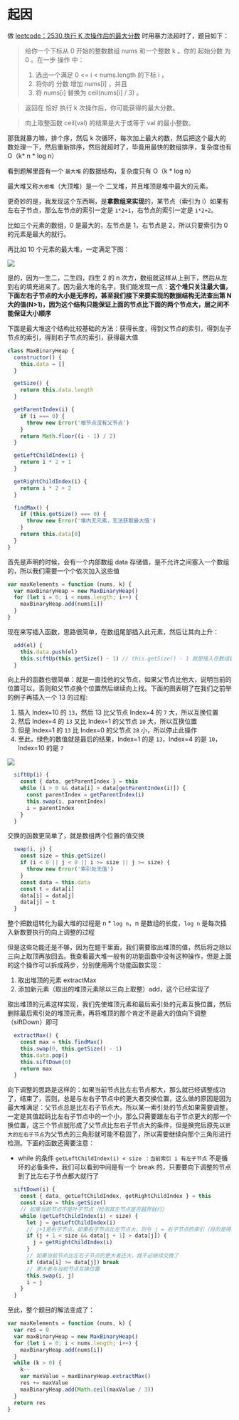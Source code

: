 # 起因

做 [leetcode：2530.执行 K 次操作后的最大分数](https://leetcode.cn/problems/maximal-score-after-applying-k-operations/) 时用暴力法超时了，题目如下：

> 给你一个下标从 0 开始的整数数组 nums 和一个整数 k 。你的 起始分数 为 0 。在一步 操作 中：
>
> 1. 选出一个满足 0 <= i < nums.length 的下标 i ，
> 2. 将你的 分数 增加 nums[i] ，并且
> 3. 将 nums[i] 替换为 ceil(nums[i] / 3) 。

> 返回在 恰好 执行 k 次操作后，你可能获得的最大分数。

> 向上取整函数 ceil(val) 的结果是大于或等于 val 的最小整数。

那我就暴力嘛，排个序，然后 k 次循环，每次加上最大的数，然后把这个最大的数处理一下，然后重新排序，然后就超时了，毕竟用最快的数组排序，复杂度也有 O（k* n * log n）

看到题解里面有一个 `最大堆` 的数据结构，复杂度只有 O（k \* log n）

最大堆又称`大根堆`（大顶堆）是一个 二叉堆，并且堆顶是堆中最大的元素。

更奇妙的是，我发现这个东西啊，是**拿数组来实现**的，某节点（索引为 i）如果有左右子节点，那么左节点的索引一定是 `i*2+1`，右节点的索引一定是 `i*2+2`。

比如三个元素的数组，0 是最大的，左节点是 1，右节点是 2，所以只要索引为 0 的元素是最大的就行。

再比如 10 个元素的最大堆，一定满足下图：

![](./%E6%9C%80%E5%A4%A7%E5%A0%86_assets/example1.png)

是的，因为一生二，二生四，四生 2 的 n 次方，数组就这样从上到下，然后从左到右的填充进来了。因为最大堆的名字，我们能发现一点：**这个堆只关注最大值，下面左右子节点的大小是无序的，甚至我们接下来要实现的数据结构无法查出第 N 大的值(N>1)，因为这个结构只能保证上面的节点比下面的两个节点大，层之间不能保证大小顺序**

下面是最大堆这个结构比较基础的方法：获得长度，得到父节点的索引，得到左子节点的索引，得到右子节点的索引，获得最大值

```js
class MaxBinaryHeap {
  constructor() {
    this.data = []
  }

  getSize() {
    return this.data.length
  }

  getParentIndex(i) {
    if (i === 0) {
      throw new Error('根节点没有父节点')
    }
    return Math.floor((i - 1) / 2)
  }

  getLeftChildIndex(i) {
    return i * 2 + 1
  }

  getRightChildIndex(i) {
    return i * 2 + 2
  }

  findMax() {
    if (this.getSize() === 0) {
      throw new Error('堆内无元素，无法获取最大值')
    }
    return this.data[0]
  }
}
```

首先是声明的时候，会有一个内部数组 data 存储值，是不允许之间塞入一个数组的，所以我们需要一个个依次加入这些值

```js
var maxKelements = function (nums, k) {
  var maxBinaryHeap = new MaxBinaryHeap()
  for (let i = 0; i < nums.length; i++) {
    maxBinaryHeap.add(nums[i])
  }
}
```

现在来写插入函数，思路很简单，在数组尾部插入此元素，然后让其向上升：

```js
  add(el) {
    this.data.push(el)
    this.siftUp(this.getSize() - 1) // this.getSize() - 1 就是插入在数组最后面的索引
  }
```

向上升的函数也很简单：就是一直找他的父节点，如果父节点比他大，说明当前的位置可以，否则和父节点换个位置然后继续向上找。下面的图表明了在我们之前举的例子再插入一个 13 的过程:

1. 插入 Index=10 的 `13`，然后 13 比父节点 Index=4 的 `7` 大，所以互换位置
2. 然后 Index=4 的 `13` 又比 Index=1 的父节点 `10` 大，所以互换位置
3. 但是 Index=1 的 `13` 比 Index=0 的父节点 `28` 小，所以停止此操作
4. 至此，绿色的数值就是最后的结果，Index=1 的是 `13`，Index=4 的是 `10`，Index=10 的是 `7`

![](./%E6%9C%80%E5%A4%A7%E5%A0%86_assets/example2.png)

```js
  siftUp(i) {
    const { data, getParentIndex } = this
    while (i > 0 && data[i] > data[getParentIndex(i)]) {
      const parentIndex = getParentIndex(i)
      this.swap(i, parentIndex)
      i = parentIndex
    }
  }
```

交换的函数更简单了，就是数组两个位置的值交换

```js
  swap(i, j) {
    const size = this.getSize()
    if (i < 0 || j < 0 || i >= size || j >= size) {
      throw new Error('索引处无值')
    }
    const data = this.data
    const t = data[i]
    data[i] = data[j]
    data[j] = t
  }
```

整个把数组转化为最大堆的过程是 n \* `log n`，n 是数组的长度，`log n` 是每次插入新数要执行的向上调整的过程

但是这些功能还是不够，因为在题干里面，我们需要取出堆顶的值，然后将之除以三向上取顶再放回去。我查看最大堆一般有的功能函数中没有这种操作，但是上面的这个操作可以拆成两步，分别使用两个功能函数实现：

1. 取出堆顶的元素 extractMax
2. 添加新元素（取出的堆顶元素除以三向上取整）add，这个已经实现了

取出堆顶的元素这样实现，我们先使堆顶元素和最后索引处的元素互换位置，然后删除最后索引处的堆顶元素，再将堆顶的那个肯定不是最大的值向下调整（siftDown）即可

```js
  extractMax() {
    const max = this.findMax()
    this.swap(0, this.getSize() - 1)
    this.data.pop()
    this.siftDown(0)
    return max
  }
```

向下调整的思路是这样的：如果当前节点比左右节点都大，那么就已经调整成功了，结束了，否则，总是与左右子节点中的更大者交换位置，这么做的原因是因为最大堆满足：父节点总是比左右子节点大。所以某一索引处的节点如果需要调整，一定是其值起码比左右子节点中的一个小，那么只需要跟左右子节点更大的那一个换位置，这三个节点就形成了父节点比左右子节点大的条件，但是换完后原先以`更大的左右子节点`为父节点的三角形就可能不稳固了，所以需要继续向那个三角形进行检测。下面的函数还需要注意：

- while 的条件 `getLeftChildIndex(i) < size ：当前索引 i 有左子节点` 不是循环的必备条件，我们可以看到中间是有一个 break 的，只要要向下调整的节点到了比左右子节点都大就行了

```js
  siftDown(i) {
    const { data, getLeftChildIndex, getRightChildIndex } = this
    const size = this.getSize()
    // 如果当前节点不是叶子节点（检测其左节点是否越界就行）
    while (getLeftChildIndex(i) < size) {
      let j = getLeftChildIndex(i)
      // j+1是右子节点，如果右子节点比左节点大，则令 j = 右子节点的索引（目的是得到左右子节点的更大者）
      if (j + 1 < size && data[j + 1] > data[j]) {
        j = getRightChildIndex(i)
      }
      // 如果当前节点比左右子节点的更大者还大，就不必继续交换了
      if (data[i] >= data[j]) break
      // 更大者与当前节点互换位置
      this.swap(i, j)
      i = j
    }
  }
```

至此，整个题目的解法变成了：

```js
var maxKelements = function (nums, k) {
  var res = 0
  var maxBinaryHeap = new MaxBinaryHeap()
  for (let i = 0; i < nums.length; i++) {
    maxBinaryHeap.add(nums[i])
  }
  while (k > 0) {
    k--
    var maxValue = maxBinaryHeap.extractMax()
    res += maxValue
    maxBinaryHeap.add(Math.ceil(maxValue / 3))
  }
  return res
}
```
